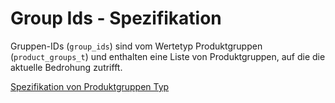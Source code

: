 # Group Ids - Spezifikation

Gruppen-IDs (`group_ids`) sind vom Wertetyp Produktgruppen (`product_groups_t`) und enthalten eine Liste von Produktgruppen, auf die die aktuelle Bedrohung zutrifft.

[Spezifikation von Produktgruppen Typ](types/product_groups-spec.de.md)
